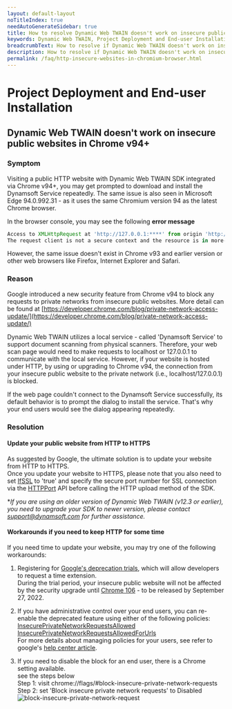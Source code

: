 ```yaml
---
layout: default-layout
noTitleIndex: true
needAutoGenerateSidebar: true
title: How to resolve Dynamic Web TWAIN doesn't work on insecure public websites in Chrome v94+
keywords: Dynamic Web TWAIN, Project Deployment and End-user Installation, Chrome 94 issue, HTTP website, Edge 94 issue
breadcrumbText: How to resolve if Dynamic Web TWAIN doesn't work on insecure public websites in Chrome v94+
description: How to resolve if Dynamic Web TWAIN doesn't work on insecure public websites in Chrome v94+
permalink: /faq/http-insecure-websites-in-chromium-browser.html
---
```


# Project Deployment and End-user Installation

## Dynamic Web TWAIN doesn't work on insecure public websites in Chrome v94+

### Symptom

Visiting a public HTTP website with Dynamic Web TWAIN SDK integrated via Chrome v94+, you may get prompted to download and install the Dynamsoft Service repeatedly.
The same issue is also seen in Microsoft Edge 94.0.992.31 - as it uses the same Chromium version 94 as the latest Chrome browser.

In the browser console, you may see the following **error message**

```javascript
Access to XMLHttpRequest at 'http://127.0.0.1:****' from origin 'http://yourwebsiteURL' has been blocked by CORS policy:
The request client is not a secure context and the resource is in more-private address space `local`.
```

However, the same issue doesn't exist in Chrome v93 and earlier version or other web browsers like Firefox, Internet Explorer and Safari.

### Reason

Google introduced a new security feature from Chrome v94 to block any requests to private networks from insecure public websites. More detail can be found at [https://developer.chrome.com/blog/private-network-access-update/](https://developer.chrome.com/blog/private-network-access-update/)

Dynamic Web TWAIN utilizes a local service - called 'Dynamsoft Service' to support document scanning from physical scanners. Therefore, your web scan page would need to make requests to localhost or 127.0.0.1 to communicate with the local service. However, if your website is hosted under HTTP, by using or upgrading to Chrome v94, the connection from your insecure public website to the private network (i.e., localhost/127.0.0.1) is blocked.

If the web page couldn't connect to the Dynamsoft Service successfully, its default behavior is to prompt the dialog to install the service. That's why your end users would see the dialog appearing repeatedly.

### Resolution

#### Update your public website from HTTP to HTTPS

As suggested by Google, the ultimate solution is to update your website from HTTP to HTTPS.  
Once you update your website to HTTPS, please note that you also need to set [IfSSL](https://www.dynamsoft.com/web-twain/docs/info/api/WebTwain_IO.html?ver=latest#ifssl) to 'true' and specify the secure port number for SSL connection via the [HTTPPort](https://www.dynamsoft.com/web-twain/docs/info/api/WebTwain_IO.html?ver=latest#httpport) API before calling the HTTP upload method of the SDK.

\*_If you are using an older version of Dynamic Web TWAIN (v12.3 or earlier), you need to upgrade your SDK to newer version, please contact <support@dynamsoft.com> for further assistance._

#### Workarounds if you need to keep HTTP for some time

If you need time to update your website, you may try one of the following workarounds:

1. Registering for [Google's deprecation trials](https://developer.chrome.com/blog/origin-trials/#deprecation-trials), which will allow developers to request a time extension.  
   During the trial period, your insecure public website will not be affected by the security upgrade until [Chrome 106](https://chromestatus.com/feature/5436853517811712) - to be released by September 27, 2022.

2. If you have administrative control over your end users, you can re-enable the deprecated feature using either of the following policies:  
   [InsecurePrivateNetworkRequestsAllowed](https://chromeenterprise.google/policies/#InsecurePrivateNetworkRequestsAllowed)  
   [InsecurePrivateNetworkRequestsAllowedForUrls](https://chromeenterprise.google/policies/#InsecurePrivateNetworkRequestsAllowedForUrls)  
   For more details about managing policies for your users, see refer to google's [help center article](https://support.google.com/chrome/a/answer/9037717).

3. If you need to disable the block for an end user, there is a Chrome setting available.  
   see the steps below  
   Step 1: visit chrome://flags/#block-insecure-private-network-requests  
   Step 2: set 'Block insecure private network requests' to Disabled  
   ![block-insecure-private-network-request]({{site.assets}}imgs/block-insecure-private-network-request.png)
